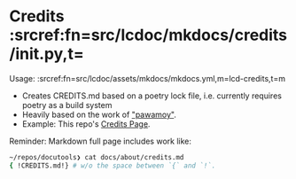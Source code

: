# Credits :srcref:fn=src/lcdoc/mkdocs/credits/__init__.py,t=

Usage: :srcref:fn=src/lcdoc/assets/mkdocs/mkdocs.yml,m=lcd-credits,t=m

- Creates CREDITS.md based on a poetry lock file, i.e. currently requires poetry as a build system
- Heavily based on the work of ["pawamoy"](https://github.com/pawamoy).
- Example: This repo's [Credits Page](../../about/credits.md).


Reminder: Markdown full page includes work like:

```bash
~/repos/docutools❯ cat docs/about/credits.md
{ !CREDITS.md!} # w/o the space between `{` and `!`.
```

